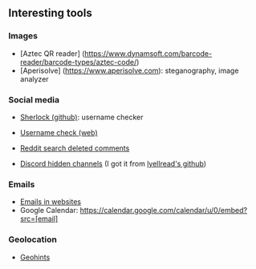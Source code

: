 ## Interesting tools

 ### Images
 - [Aztec QR reader] (https://www.dynamsoft.com/barcode-reader/barcode-types/aztec-code/) 
 - [Aperisolve] (https://www.aperisolve.com): steganography, image analyzer


 ### Social media
 - [Sherlock (github)](https://github.com/sherlock-project/sherlock): username checker
 - [Username check (web)](instantusername.com)

 - [Reddit search deleted comments](https://redditcommentsearch.com/)

 - [Discord hidden channels](https://github.com/lyellread/ctf-writeups/blob/master/2020-fireshell/discord-1-and-2/discord_bot.py) (I got it from [lyellread's github](https://github.com/lyellread/ctf-writeups/blob/master/2020-fireshell/discord-1-and-2/README.md))

 ### Emails
 - [Emails in websites](https://epieos.com/)
 - Google Calendar: https://calendar.google.com/calendar/u/0/embed?src=[email]

 ### Geolocation
 - [Geohints](https://geohints.com/)
